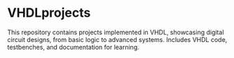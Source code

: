 # VHDLprojects
This repository contains projects implemented in VHDL, showcasing digital circuit designs, from basic logic to advanced systems. Includes VHDL code, testbenches, and documentation for learning.
